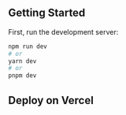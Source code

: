 

## Getting Started

First, run the development server:

```bash
npm run dev
# or
yarn dev
# or
pnpm dev
```

## Deploy on Vercel


 
 
